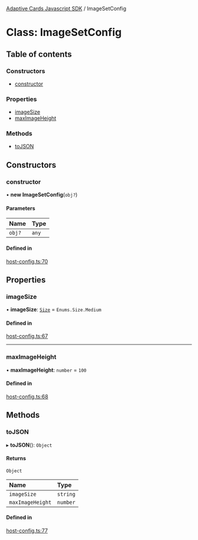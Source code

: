 [Adaptive Cards Javascript SDK](../README.md) / ImageSetConfig

# Class: ImageSetConfig

## Table of contents

### Constructors

- [constructor](ImageSetConfig.md#constructor)

### Properties

- [imageSize](ImageSetConfig.md#imagesize)
- [maxImageHeight](ImageSetConfig.md#maximageheight)

### Methods

- [toJSON](ImageSetConfig.md#tojson)

## Constructors

### constructor

• **new ImageSetConfig**(`obj?`)

#### Parameters

| Name | Type |
| :------ | :------ |
| `obj?` | `any` |

#### Defined in

[host-config.ts:70](https://github.com/asseco-see/AdaptiveCards/blob/d5d2c7b75/source/nodejs/adaptivecards/src/host-config.ts#L70)

## Properties

### imageSize

• **imageSize**: [`Size`](../enums/Size.md) = `Enums.Size.Medium`

#### Defined in

[host-config.ts:67](https://github.com/asseco-see/AdaptiveCards/blob/d5d2c7b75/source/nodejs/adaptivecards/src/host-config.ts#L67)

___

### maxImageHeight

• **maxImageHeight**: `number` = `100`

#### Defined in

[host-config.ts:68](https://github.com/asseco-see/AdaptiveCards/blob/d5d2c7b75/source/nodejs/adaptivecards/src/host-config.ts#L68)

## Methods

### toJSON

▸ **toJSON**(): `Object`

#### Returns

`Object`

| Name | Type |
| :------ | :------ |
| `imageSize` | `string` |
| `maxImageHeight` | `number` |

#### Defined in

[host-config.ts:77](https://github.com/asseco-see/AdaptiveCards/blob/d5d2c7b75/source/nodejs/adaptivecards/src/host-config.ts#L77)
